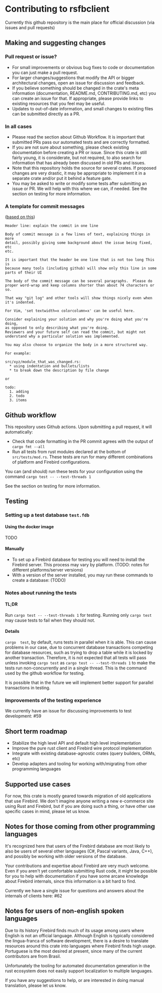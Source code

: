 # Contributing to rsfbclient

Currently this github repository is the main place for official discussion (via issues and pull requests)

## Making and suggesting changes

### Pull request or issue?
* For small improvements or obvious bug fixes to code or documentation you can just make a pull request.
 * For larger changes/suggestions that modify the API or bigger architectural changes, open an issue for discussion and feedback.
 * If you believe something should be changed in the crate's meta information (documentation, README.md, CONTRIBUTING.md, etc) you can create an issue for that. If appropriate, please provide links to existing resources that you feel may be useful.
* Updates to out-of-date information, and small changes to existing files can be submitted directly as a PR.

### In all cases
* Please read the section about Github Workflow. It is important that submitted PRs pass our automated tests and are correctly formatted.
* If you are not sure about something, please check existing documentation before creating a PR or issue.  Since this crate is still fairly young, it is considerate, but not required, to also search for information that has already been discussed in old PRs and issues.
* Note that this repository holds the source for several crates. If proposed changes are very drastic, it may be appropriate to implement it in a separate crate and/or put it behind a feature gate.
* You may be asked to write or modify some tests after submitting an issue or PR. We will help with this where we can, if needed. See the section on testing for more information.

### A template for commit messages
([based on this](https://github.com/torvalds/subsurface-for-dirk/blob/a48494d2fbed58c751e9b7e8fbff88582f9b2d02/README#L88))

    Header line: explain the commit in one line

    Body of commit message is a few lines of text, explaining things in more
    detail, possibly giving some background about the issue being fixed, etc
    etc.

    It is important that the header be one line that is not too long This is
    because many tools (including github) will show only this line in some
    parts of their UI

    The body of the commit message can be several paragraphs.  Please do
    proper word-wrap and keep columns shorter than about 74 characters or
    so.

    That way "git log" and other tools will show things nicely even when
    it's indented.

    For Vim, 'set textwidth=x colorcolumn=x' can be useful here.

    Consider explaining your solution and why you're doing what you're doing,
    as opposed to only describing what you're doing.
    Reviewers and your future self can read the commit, but might not
    understand why a particular solution was implemented.

    You may also choose to organize the body in a more structured way.

    For example:

    src/xyz/module_that_was_changed.rs:
      * using indentation and bullets/lists
      * to break down the description by file change

    or

    todo:
      1. adding
      2. todo
      3. items






## Github workflow
This repository uses Github actions. Upon submitting a pull request, it will automatically:
* Check that code formatting in the PR commit agrees with the output of `cargo fmt --all`
* Run all tests  from rust modules declared at the bottom of `src/tests/mod.rs`. These tests are run for many different combinations of platform and Firebird configurations.

You can (and should) run these tests for your configuration using the command `cargo test -- --test-threads 1`

See the section on testing for more information.

## Testing
### Setting up a test database `test.fdb`
#### Using the docker image
  TODO
#### Manually
  * To set up a Firebird database for testing you will need to install the Firebird server. This process may vary by platform. (TODO: notes for different platforms/server versions)
  * With a version of the server installed, you may run these commands to create a database: (TODO)

### Notes about running the tests
#### TL;DR
Run `cargo test -- --test-threads 1` for testing. Running only `cargo test` may cause tests to fail when they should not.
#### Details
`cargo  test`, by default, runs tests in parallel when it is able.
This can cause problems in our case, due to concurrent database transactions competing for database resources, such as trying to drop a table while it is locked by another transaction.
Therefore, it is not expected that all tests will pass unless invoking `cargo test` as `cargo test -- --test-threads 1` to make the tests run non-concurrently and in a single thread. This is the command used by the github workflow for testing.

It is possible that in the future we will implement better support for parallel transactions in testing.

### Improvements of the testing experience
We currently have an issue for discussing improvements to test development: #59

## Short term roadmap
  * Stabilize the high level API  and default high level implementation
  * Improve the pure rust client and Firebird wire protocol implementation
  * Integrate with existing database-agnostic crates (query builders, ORMs, etc)
  * Develop adapters and tooling for working with/migrating from other programming languages

## Supported use cases
For now, this crate is mostly geared towards migration of old applications that use Firebird.
We don't imagine anyone writing a new e-commerce site using Rust and Firebird, but if you are doing such a thing, or have other use specific cases in mind, please let us know.

## Notes for those coming from other programming languages
It's recognized here that users of the Firebird database are most likely to also be users of several other languages (C#, Pascal variants, Java, C++), and possibly be working with older versions of the database.

Your contributions and expertise about Firebird are very much welcome.
Even if you aren't yet comfortable submitting Rust code, it might be possible for you to help with documentation if you have some arcane knowledge about Firebird internals, since this information is a bit hard to find.

Currently we have a single issue for questions and answers about the internals of clients here: #62

## Notes for users of non-english spoken languages
Due to its history Firebird finds much of its usage among users where English is not an official language.
Although English is typically considered the lingua-franca of software development, there is a desire to translate resources around this crate into languages where Firebird finds high usage.
Portuguese is the most desired at present, since many of the current contributors are from Brasil.

Unfortunately the tooling for automated documentation generation in the rust ecosystem does not easily support localization to multiple languages.

If you have any suggestions to help, or are interested in doing manual translation, please let us know.
